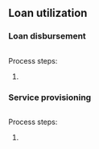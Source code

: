 ## Loan utilization

### Loan disbursement

```mermaid

```

Process steps:

1.

### Service provisioning

```mermaid

```

Process steps:

1.

<div style="page-break-after: always;"></div>
